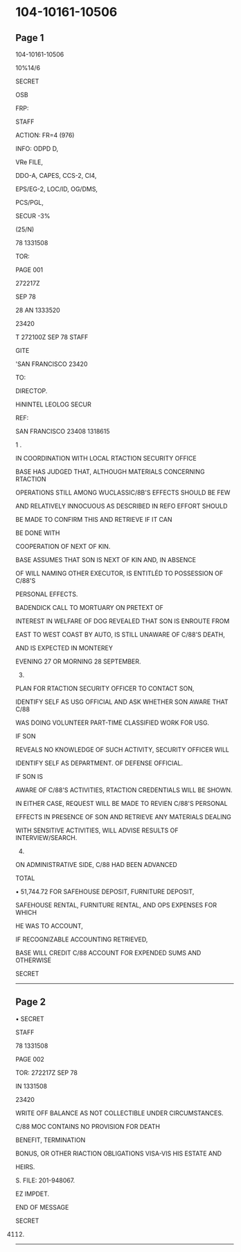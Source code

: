 # 104-10161-10506

## Page 1

104-10161-10506

10%14/6

SECRET

OSB

FRP:

STAFF

ACTION: FR=4 (976)

INFO: ODPD D,

VRe FILE,

DDO-A, CAPES, CCS-2, CI4,

EPS/EG-2, LOC/ID, OG/DMS,

PCS/PGL,

SECUR -3%

(25/N)

78 1331508

TOR:

PAGE 001

272217Z

SEP 78

28 AN 1333520

23420

T 272100Z SEP 78 STAFF

GITE

'SAN FRANCISCO 23420

TO:

DIRECTOP.

HiNINTEL LEOLOG SECUR

REF:

SAN FRANCISCO 23408 1318615

1 .

IN COORDINATION WITH LOCAL RTACTION SECURITY OFFICE

BASE HAS JUDGED THAT, ALTHOUGH MATERIALS CONCERNING RTACTION

OPERATIONS STILL AMONG WUCLASSIC/8B'S EFFECTS SHOULD BE FEW

AND RELATIVELY INNOCUOUS AS DESCRIBED IN REFO EFFORT SHOULD

BE MADE TO CONFIRM THIS AND RETRIEVE IF IT CAN

BE DONE WITH

COOPERATION OF NEXT OF KIN.

BASE ASSUMES THAT SON IS NEXT OF KIN AND, IN ABSENCE

OF WILL NAMING OTHER EXECUTOR, IS ENTITLÉD TO POSSESSION OF C/88'S

PERSONAL EFFECTS.

BADENDICK CALL TO MORTUARY ON PRETEXT OF

INTEREST IN WELFARE OF DOG REVEALED THAT SON IS ENROUTE FROM

EAST TO WEST COAST BY AUTO, IS STILL UNAWARE OF C/88'S DEATH,

AND IS EXPECTED IN MONTEREY

EVENING 27 OR MORNING 28 SEPTEMBER.

3.

PLAN FOR RTACTION SECURITY OFFICER TO CONTACT SON,

IDENTIFY SELF AS USG OFFICIAL AND ASK WHETHER SON AWARE THAT C/88

WAS DOING VOLUNTEER PART-TIME CLASSIFIED WORK FOR USG.

IF SON

REVEALS NO KNOWLEDGE OF SUCH ACTIVITY, SECURITY OFFICER WILL

IDENTIFY SELF AS DEPARTMENT. OF DEFENSE OFFICIAL.

IF SON IS

AWARE OF C/88'S ACTIVITIES, RTACTION CREDENTIALS WILL BE SHOWN.

IN EITHER CASE, REQUEST WILL BE MADE TO REVIEN C/88'S PERSONAL

EFFECTS IN PRESENCE OF SON AND RETRIEVE ANY MATERIALS DEALING

WITH SENSITIVE ACTIVITIES, WILL ADVISE RESULTS OF INTERVIEW/SEARCH.

4.

ON ADMINISTRATIVE SIDE, C/88 HAD BEEN ADVANCED

TOTAL

• 51,744.72 FOR SAFEHOUSE DEPOSIT, FURNITURE DEPOSIT,

SAFEHOUSE RENTAL, FURNITURE RENTAL, AND OPS EXPENSES FOR WHICH

HE WAS TO ACCOUNT,

IF RECOGNIZABLE ACCOUNTING RETRIEVED,

BASE WILL CREDIT C/88 ACCOUNT FOR EXPENDED SUMS AND OTHERWISE

SECRET

---

## Page 2

• SECRET

STAFF

78 1331508

PAGE 002

TOR: 272217Z SEP 78

IN 1331508

23420

WRITE OFF BALANCE AS NOT COLLECTIBLE UNDER CIRCUMSTANCES.

C/88 MOC CONTAINS NO PROVISION FOR DEATH

BENEFIT, TERMINATION

BONUS, OR OTHER RIACTION OBLIGATIONS VISA-VIS HIS ESTATE AND

HEIRS.

S. FILE: 201-948067.

EZ IMPDET.

END OF MESSAGE

SECRET

4112)

---

